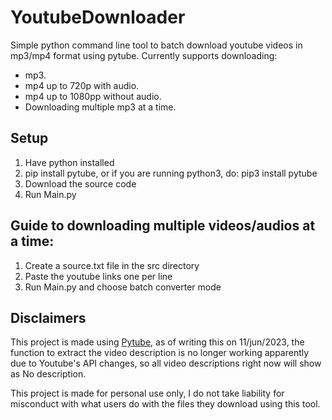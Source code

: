 # YoutubeDownloader
Simple python command line tool to batch download youtube videos in mp3/mp4 format using pytube.
Currently supports downloading:
* mp3.
* mp4 up to 720p with audio.
* mp4 up to 1080pp without audio.
* Downloading multiple mp3 at a time.

## Setup
1. Have python installed 
2. pip install pytube, or if you are running python3, do: pip3 install pytube
3. Download the source code
4. Run Main.py

## Guide to downloading multiple videos/audios at a time:
1. Create a source.txt file in the src directory
2. Paste the youtube links one per line
3. Run Main.py and choose batch converter mode

## Disclaimers
This project is made using [Pytube](https://github.com/pytube/pytube), as of writing this on 11/jun/2023, the function
to extract the video description is no longer working apparently due to Youtube's API changes, so all video descriptions right now
will show as No description.

This project is made for personal use only, I do not take liability for misconduct with what users do with the files they download
using this tool.